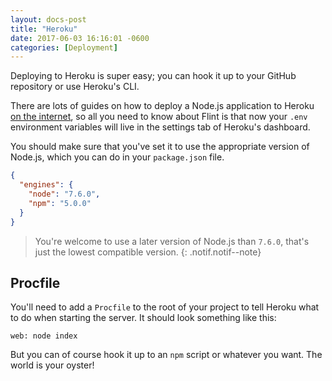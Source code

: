 ```yaml
---
layout: docs-post
title: "Heroku"
date: 2017-06-03 16:16:01 -0600
categories: [Deployment]
---
```

Deploying to Heroku is super easy; you can hook it up to your GitHub repository or use Heroku's CLI.

There are lots of guides on how to deploy a Node.js application to Heroku [on the internet](https://devcenter.heroku.com/articles/deploying-nodejs), so all you need to know about Flint is that now your `.env` environment variables will live in the settings tab of Heroku's dashboard.

You should make sure that you've set it to use the appropriate version of Node.js, which you can do in your `package.json` file.

```json
{
  "engines": {
    "node": "7.6.0",
    "npm": "5.0.0"
  }
}
```

> You're welcome to use a later version of Node.js than `7.6.0`, that's just the lowest compatible version.
{: .notif.notif--note}

## Procfile

You'll need to add a `Procfile` to the root of your project to tell Heroku what to do when starting the server. It should look something like this:

```
web: node index
```

But you can of course hook it up to an `npm` script or whatever you want. The world is your oyster! 